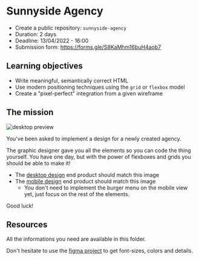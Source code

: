 # Sunnyside Agency

- Create a public repository: `sunnyside-agency`
- Duration: 2 days
- Deadline: 13/04/2022 - 16:00
- Submission form: https://forms.gle/S8KaMhm16buH4aob7

## Learning objectives

- Write meaningful, semantically correct HTML
- Use modern positioning techniques using the `grid` or `flexbox` model
- Create a "pixel-perfect" integration from a given wireframe

## The mission

![desktop preview](./desktop-preview.jpg)

You've been asked to implement a design for a newly created agency.

The graphic designer gave you all the elements so you can code the thing yourself. You have one day, but with the power of flexboxes and grids you should be able to make it!

- The [desktop design](./resources/desktop-design.jpg) end product should match this image
- The [mobile design](./resources/mobile-design.jpg) end product should match this image
  - You don't need to implement the burger menu on the mobile view yet, just focus on the rest of the elements.

Good luck!

## Resources

All the informations you need are available in this folder.

Don't hesitate to use the [figma project](https://www.figma.com/file/XAkjbnDhAjD4hzHPMmAS4U/sunnyside-becode?node-id=0%3A1) to get font-sizes, colors and details.
